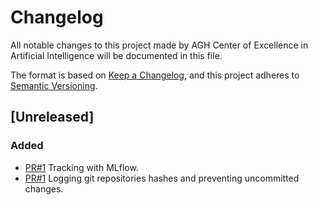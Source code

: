 # Changelog

All notable changes to this project made by AGH Center of Excellence in Artificial Intelligence will be documented in this file.

The format is based on [Keep a Changelog](https://keepachangelog.com/en/1.1.0/),
and this project adheres to [Semantic Versioning](https://semver.org/spec/v2.0.0.html).

## [Unreleased]

### Added

- [PR#1](https://github.com/AGH-CEAI/rl-baselines3-zoo/pull/1) Tracking with MLflow.
- [PR#1](https://github.com/AGH-CEAI/rl-baselines3-zoo/pull/1) Logging git repositories hashes and preventing uncommitted changes.
  